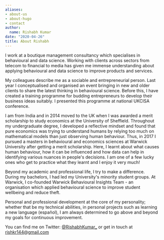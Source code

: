 ```yaml
---
aliases:
- about-us
- about-hugo
- contact
author:
  name: Rishabh Kumar
date: "2020-04-26"
title: About Rishabh
---
```


I work at a boutique management consultancy which specialises in behavioural and data science. Working with clients across sectors from telecom to financial to media has given me immense understanding about applying behavioural and data science to improve products and services. 

My colleagues describe me as a sociable and entrepreneurial person. Last year I conceptualised and organised an event bringing in new and older clients to share the latest thinking in behavioural science. Before this, I have created a training programme for budding entrepreneurs to develop their business ideas suitably. I presented this programme at national UKCISA conference. 

I am from India and in 2014 moved to the UK when I was awarded a merit scholarship to study economics at the University of Sheffield. Throughout my undergraduate degree, I developed a reflective mindset and found that pure economics was trying to understand humans by relying too much on mathematical models than just observing human behaviour. Thus, in 2017 I pursued a masters in behavioural and economics sciences at Warwick University after getting a merit scholarship. Here, I learnt about what causes human behaviour, how it can be influenced and how data can help in identifying various nuances in people's decisions. I am one of a few lucky ones who get to practice what they learnt and I enjoy it very much!

Beyond my academic and professional life, I try to make a difference. During my bachelors, I had led my University's minority student groups. At Warwick, I co-founded Warwick Behavioural Insights Team - an organisation which applied behavioural science to improve student wellbeing and reduce theft. 

Personal and professional development at the core of my personality; whether that be my technical abilities, in personal projects such as learning a new language (español), I am always determined to go above and beyond my goals for continuous improvement. 

You can find me on Twitter: [@RishabhKumar_](https://twitter.com/rishabhkumar_) or get in touch at [rishkr144@gmail.com](mailto:rishkr144@gmail.com])